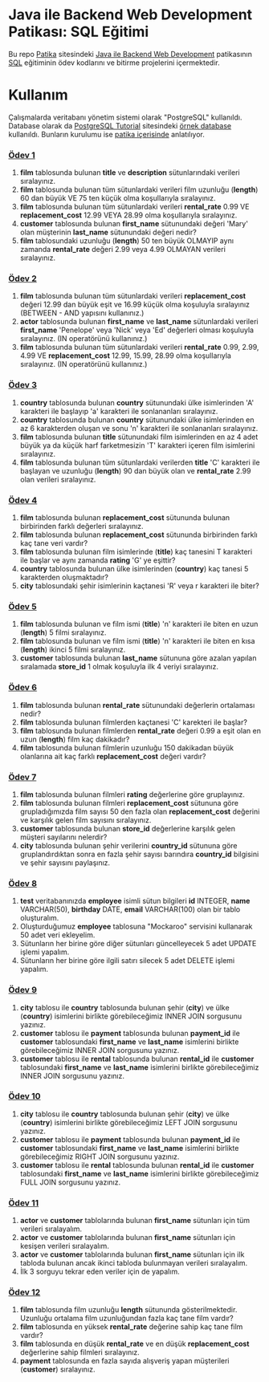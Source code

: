 # Java ile Backend Web Development Patikası: SQL Eğitimi
Bu repo [Patika](https://app.patika.dev/) sitesindeki [Java ile Backend Web Development](https://app.patika.dev/egitimler/java-ile-backend-web-development-patikasi) patikasının [SQL](https://app.patika.dev/moduller/sql) eğitiminin ödev kodlarını ve bitirme projelerini içermektedir.

# Kullanım
Çalışmalarda veritabanı yönetim sistemi olarak "PostgreSQL" kullanıldı. Database olarak da [PostgreSQL Tutorial](https://www.postgresqltutorial.com/) sitesindeki [örnek database](https://www.postgresqltutorial.com/wp-content/uploads/2019/05/dvdrental.zip) kullanıldı. Bunların kurulumu ise [patika içerisinde](https://app.patika.dev/moduller/sql/InstallPostgresql) anlatılıyor.

### [Ödev 1](https://app.patika.dev/moduller/sql/Odev1)
1. **film** tablosunda bulunan **title** ve **description** sütunlarındaki verileri sıralayınız.
2. **film** tablosunda bulunan tüm sütunlardaki verileri film uzunluğu (**length**) 60 dan büyük VE 75 ten küçük olma koşullarıyla sıralayınız.
3. **film** tablosunda bulunan tüm sütunlardaki verileri **rental_rate** 0.99 VE **replacement_cost** 12.99 VEYA 28.99 olma koşullarıyla sıralayınız.
4. **customer** tablosunda bulunan **first_name** sütunundaki değeri 'Mary' olan müşterinin **last_name** sütunundaki değeri nedir?
5. **film** tablosundaki uzunluğu (**length**) 50 ten büyük OLMAYIP aynı zamanda **rental_rate** değeri 2.99 veya 4.99 OLMAYAN verileri sıralayınız.

### [Ödev 2](https://app.patika.dev/moduller/sql/Odev2)
1. **film** tablosunda bulunan tüm sütunlardaki verileri **replacement_cost** değeri 12.99 dan büyük eşit ve 16.99 küçük olma koşuluyla sıralayınız (BETWEEN - AND yapısını kullanınız.)
2. **actor** tablosunda bulunan **first_name** ve **last_name** sütunlardaki verileri **first_name** 'Penelope' veya 'Nick' veya 'Ed' değerleri olması koşuluyla sıralayınız. (IN operatörünü kullanınız.)
3. **film** tablosunda bulunan tüm sütunlardaki verileri **rental_rate** 0.99, 2.99, 4.99 VE **replacement_cost** 12.99, 15.99, 28.99 olma koşullarıyla sıralayınız. (IN operatörünü kullanınız.)

### [Ödev 3](https://app.patika.dev/moduller/sql/Odev3)
1. **country** tablosunda bulunan **country** sütunundaki ülke isimlerinden 'A' karakteri ile başlayıp 'a' karakteri ile sonlananları sıralayınız.
2. **country** tablosunda bulunan **country** sütunundaki ülke isimlerinden en az 6 karakterden oluşan ve sonu 'n' karakteri ile sonlananları sıralayınız.
3. **film** tablosunda bulunan **title** sütunundaki film isimlerinden en az 4 adet büyük ya da küçük harf farketmesizin 'T' karakteri içeren film isimlerini sıralayınız.
4. **film** tablosunda bulunan tüm sütunlardaki verilerden **title** 'C' karakteri ile başlayan ve uzunluğu (**length**) 90 dan büyük olan ve **rental_rate** 2.99 olan verileri sıralayınız.

### [Ödev 4](https://app.patika.dev/moduller/sql/Odev4)
1. **film** tablosunda bulunan **replacement_cost** sütununda bulunan birbirinden farklı değerleri sıralayınız.
2. **film** tablosunda bulunan **replacement_cost** sütununda birbirinden farklı kaç tane veri vardır?
3. **film** tablosunda bulunan film isimlerinde (**title**) kaç tanesini T karakteri ile başlar ve aynı zamanda **rating** 'G' ye eşittir?
4. **country** tablosunda bulunan ülke isimlerinden (**country**) kaç tanesi 5 karakterden oluşmaktadır?
5. **city** tablosundaki şehir isimlerinin kaçtanesi 'R' veya r karakteri ile biter?

### [Ödev 5](https://app.patika.dev/moduller/sql/Odev5)
1. **film** tablosunda bulunan ve film ismi (**title**) 'n' karakteri ile biten en uzun (**length**) 5 filmi sıralayınız.
2. **film** tablosunda bulunan ve film ismi (**title**) 'n' karakteri ile biten en kısa (**length**) ikinci 5 filmi sıralayınız.
3. **customer** tablosunda bulunan **last_name** sütununa göre azalan yapılan sıralamada **store_id** 1 olmak koşuluyla ilk 4 veriyi sıralayınız.

### [Ödev 6](https://app.patika.dev/moduller/sql/Odev6)
1. **film** tablosunda bulunan **rental_rate** sütunundaki değerlerin ortalaması nedir?
2. **film** tablosunda bulunan filmlerden kaçtanesi 'C' karekteri ile başlar?
3. **film** tablosunda bulunan filmlerden **rental_rate** değeri 0.99 a eşit olan en uzun (**length**) film kaç dakikadır?
4. **film** tablosunda bulunan filmlerin uzunluğu 150 dakikadan büyük olanlarına ait kaç farklı **replacement_cost** değeri vardır?

### [Ödev 7](https://app.patika.dev/moduller/sql/Odev7)
1. **film** tablosunda bulunan filmleri **rating** değerlerine göre gruplayınız.
2. **film** tablosunda bulunan filmleri **replacement_cost** sütununa göre grupladığımızda film sayısı 50 den fazla olan **replacement_cost** değerini ve karşılık gelen film sayısını sıralayınız.
3. **customer** tablosunda bulunan **store_id** değerlerine karşılık gelen müşteri sayılarını nelerdir?
4. **city** tablosunda bulunan şehir verilerini **country_id** sütununa göre gruplandırdıktan sonra en fazla şehir sayısı barındıra **country_id** bilgisini ve şehir sayısını paylaşınız.

### [Ödev 8](https://app.patika.dev/moduller/sql/Odev8)
1. **test** veritabanınızda **employee** isimli sütun bilgileri **id** INTEGER, **name** VARCHAR(50), **birthday** DATE, **email** VARCHAR(100) olan bir tablo oluşturalım.
2. Oluşturduğumuz **employee** tablosuna "Mockaroo" servisini kullanarak 50 adet veri ekleyelim.
3. Sütunların her birine göre diğer sütunları güncelleyecek 5 adet UPDATE işlemi yapalım.
4. Sütunların her birine göre ilgili satırı silecek 5 adet DELETE işlemi yapalım.

### [Ödev 9](https://app.patika.dev/moduller/sql/Odev9)
1. **city** tablosu ile **country** tablosunda bulunan şehir (**city**) ve ülke (**country**) isimlerini birlikte görebileceğimiz INNER JOIN sorgusunu yazınız.
2. **customer** tablosu ile **payment** tablosunda bulunan **payment_id** ile **customer** tablosundaki **first_name** ve **last_name** isimlerini birlikte görebileceğimiz INNER JOIN sorgusunu yazınız.
3. **customer** tablosu ile **rental** tablosunda bulunan **rental_id** ile **customer** tablosundaki **first_name** ve **last_name** isimlerini birlikte görebileceğimiz INNER JOIN sorgusunu yazınız.

### [Ödev 10](https://app.patika.dev/moduller/sql/Odev10)
1. **city** tablosu ile **country** tablosunda bulunan şehir (**city**) ve ülke (**country**) isimlerini birlikte görebileceğimiz LEFT JOIN sorgusunu yazınız.
2. **customer** tablosu ile **payment** tablosunda bulunan **payment_id** ile **customer** tablosundaki **first_name** ve **last_name** isimlerini birlikte görebileceğimiz RIGHT JOIN sorgusunu yazınız.
3. **customer** tablosu ile **rental** tablosunda bulunan **rental_id** ile **customer** tablosundaki **first_name** ve **last_name** isimlerini birlikte görebileceğimiz FULL JOIN sorgusunu yazınız.

### [Ödev 11](https://app.patika.dev/moduller/sql/Odev11)
1. **actor** ve **customer** tablolarında bulunan **first_name** sütunları için tüm verileri sıralayalım.
2. **actor** ve **customer** tablolarında bulunan **first_name** sütunları için kesişen verileri sıralayalım.
3. **actor** ve **customer** tablolarında bulunan **first_name** sütunları için ilk tabloda bulunan ancak ikinci tabloda bulunmayan verileri sıralayalım.
4. İlk 3 sorguyu tekrar eden veriler için de yapalım.

### [Ödev 12](https://app.patika.dev/moduller/sql/Odev12)
1. **film** tablosunda film uzunluğu **length** sütununda gösterilmektedir. Uzunluğu ortalama film uzunluğundan fazla kaç tane film vardır?
2. **film** tablosunda en yüksek **rental_rate** değerine sahip kaç tane film vardır?
3. **film** tablosunda en düşük **rental_rate** ve en düşük **replacement_cost** değerlerine sahip filmleri sıralayınız.
4. **payment** tablosunda en fazla sayıda alışveriş yapan müşterileri (**customer**) sıralayınız.